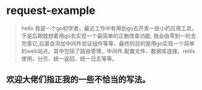 # request-example
> hello 我是一个go初学者，最近工作中有用到go去开发一些小的应用工具，于是后期就想着用go去实现一个最简单的正删改查功能,
>我会由零到一的去完善它,后面会添加中间件验证组件等等，最终的目的是用go实现一个简单的web站点。其中包括了路由管理，中间件.配置文件、数据库连接。redis使用。分页、统一返回、统一日志等等。
> 

## 欢迎大佬们指正我的一些不恰当的写法。